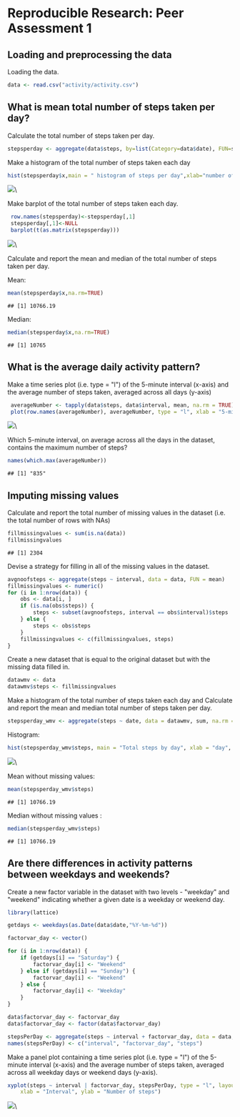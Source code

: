 # Reproducible Research: Peer Assessment 1


## Loading and preprocessing the data

Loading the data.


```r
data <- read.csv("activity/activity.csv")
```
## What is mean total number of steps taken per day?

 Calculate the total number of steps taken per day.

 
 ```r
 stepsperday <- aggregate(data$steps, by=list(Category=data$date), FUN=sum)
 ```

 Make a histogram of the total number of steps taken each day
 
 
 ```r
 hist(stepsperday$x,main = " histogram of steps per day",xlab="number of steps",col = "grey")
 ```
 
 ![](PA1_template_files/figure-html/unnamed-chunk-3-1.png)\
 
Make barplot of the total number of steps taken each day.


```r
 row.names(stepsperday)<-stepsperday[,1]
 stepsperday[,1]<-NULL
 barplot(t(as.matrix(stepsperday)))
```

![](PA1_template_files/figure-html/unnamed-chunk-4-1.png)\

Calculate and report the mean and median of the total number of steps taken per day.
 
 Mean:

 
 ```r
 mean(stepsperday$x,na.rm=TRUE)
 ```
 
 ```
 ## [1] 10766.19
 ```

 Median:
 
 
 ```r
 median(stepsperday$x,na.rm=TRUE)
 ```
 
 ```
 ## [1] 10765
 ```
## What is the average daily activity pattern?


Make a time series plot (i.e. type = "l") of the 5-minute interval (x-axis) and the average number of steps taken, averaged across all days (y-axis)
 

```r
 averageNumber <- tapply(data$steps, data$interval, mean, na.rm = TRUE)
 plot(row.names(averageNumber), averageNumber, type = "l", xlab = "5-min interval",ylab = "Average all Days", main = "Average steps taken", col = "grey")
```

![](PA1_template_files/figure-html/unnamed-chunk-7-1.png)\

 Which 5-minute interval, on average across all the days in the dataset, contains the maximum number of steps?
 
 
 ```r
 names(which.max(averageNumber))
 ```
 
 ```
 ## [1] "835"
 ```


## Imputing missing values


 Calculate and report the total number of missing values in the dataset (i.e. the total number of rows with NAs)
 
 
 ```r
 fillmissingvalues <- sum(is.na(data))
 fillmissingvalues
 ```
 
 ```
 ## [1] 2304
 ```

Devise a strategy for filling in all of the missing values in the dataset. 
 
 
 ```r
 avgnoofsteps <- aggregate(steps ~ interval, data = data, FUN = mean)
 fillmissingvalues <- numeric()
 for (i in 1:nrow(data)) {
     obs <- data[i, ]
     if (is.na(obs$steps)) {
         steps <- subset(avgnoofsteps, interval == obs$interval)$steps
     } else {
         steps <- obs$steps
     }
     fillmissingvalues <- c(fillmissingvalues, steps)
 }
 ```
 Create a new dataset that is equal to the original dataset but with the missing data filled in.
 
 
 ```r
 datawmv <- data
 datawmv$steps <- fillmissingvalues
 ```
 
 Make a histogram of the total number of steps taken each day and Calculate and report the mean and median total number of steps taken per day. 
 
 
 ```r
 stepsperday_wmv <- aggregate(steps ~ date, data = datawmv, sum, na.rm = TRUE)
 ```
 Histogram:
 
 
 ```r
 hist(stepsperday_wmv$steps, main = "Total steps by day", xlab = "day", col = "grey")
 ```
 
 ![](PA1_template_files/figure-html/unnamed-chunk-13-1.png)\
 
 Mean  without missing values:
 
 
 ```r
 mean(stepsperday_wmv$steps)
 ```
 
 ```
 ## [1] 10766.19
 ```
 
 Median without missing values :
 
 
 
 ```r
 median(stepsperday_wmv$steps)
 ```
 
 ```
 ## [1] 10766.19
 ```



## Are there differences in activity patterns between weekdays and weekends?

 
 Create a new factor variable in the dataset with two levels - "weekday" and "weekend" indicating whether a given date is a weekday or weekend day.
 
 
 ```r
 library(lattice)
 
 getdays <- weekdays(as.Date(data$date,"%Y-%m-%d"))
 
 factorvar_day <- vector()
 
 for (i in 1:nrow(data)) {
     if (getdays[i] == "Saturday") {
         factorvar_day[i] <- "Weekend"
     } else if (getdays[i] == "Sunday") {
         factorvar_day[i] <- "Weekend"
     } else {
         factorvar_day[i] <- "Weekday"
     }
 }
 
 data$factorvar_day <- factorvar_day
 data$factorvar_day <- factor(data$factorvar_day)
 
 stepsPerDay <- aggregate(steps ~ interval + factorvar_day, data = data, mean)
 names(stepsPerDay) <- c("interval", "factorvar_day", "steps")
 ```
 Make a panel plot containing a time series plot (i.e. type = "l") of the 5-minute interval (x-axis) and the average number of steps taken, averaged across all weekday days or weekend days (y-axis). 
 
 
 ```r
 xyplot(steps ~ interval | factorvar_day, stepsPerDay, type = "l", layout = c(1, 2), 
     xlab = "Interval", ylab = "Number of steps")
 ```
 
 ![](PA1_template_files/figure-html/unnamed-chunk-17-1.png)\
  
